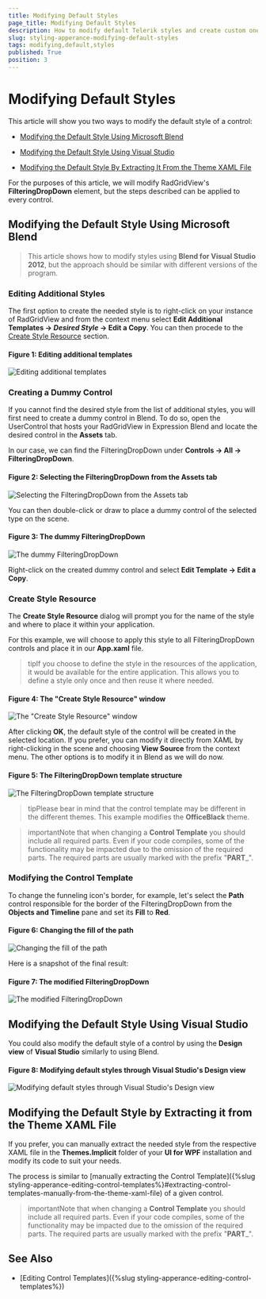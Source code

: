 ```yaml
---
title: Modifying Default Styles
page_title: Modifying Default Styles
description: How to modify default Telerik styles and create custom ones.
slug: styling-apperance-modifying-default-styles
tags: modifying,default,styles
published: True
position: 3
---
```


# Modifying Default Styles

This article will show you two ways to modify the default style of a control:

* [Modifying the Default Style Using Microsoft Blend](#modifying-the-default-style-using-microsoft-blend)

* [Modifying the Default Style Using Visual Studio](#modifying-the-default-style-using-visual-studio)

* [Modifying the Default Style By Extracting It From the Theme XAML File](#modifying-the-default-style-by-extracting-it-from-the-theme-xaml-file)

For the purposes of this article, we will modify RadGridView's **FilteringDropDown** element, but the steps described can be applied to every control.

## Modifying the Default Style Using Microsoft Blend

>This article shows how to modify styles using **Blend for Visual Studio 2012**, but the approach should be similar with different versions of the program.

### Editing Additional Styles

The first option to create the needed style is to right-click on your instance of RadGridView and from the context menu select **Edit Additional Templates -> _Desired Style_ -> Edit a Copy**. You can then procede to the [Create Style Resource](#create-style-resource) section.

#### __Figure 1: Editing additional templates__

![Editing additional templates](images/RadGridView_Styles_and_Templates_Additional_Styles.png)

### Creating a Dummy Control

If you cannot find the desired style from the list of additional styles, you will first need to create a dummy control in Blend. To do so, open the UserControl that hosts your RadGridView in Expression Blend and locate the desired control in the **Assets** tab.

In our case, we can find the FilteringDropDown under **Controls -> All -> FilteringDropDown**.

#### __Figure 2: Selecting the FilteringDropDown from the Assets tab__

![Selecting the FilteringDropDown from the Assets tab](images/RadGridView_Styles_and_Templates_Styling_FilteringControl_1.png)

You can then double-click or draw to place a dummy control of the selected type on the scene.

#### __Figure 3: The dummy FilteringDropDown__

![The dummy FilteringDropDown](images/RadGridView_Styles_and_Templates_Styling_FilteringControl_2.png)

Right-click on the created dummy control and select **Edit Template -> Edit a Copy**. 

### Create Style Resource

The **Create Style Resource** dialog will prompt you for the name of the style and where to place it within your application.

For this example, we will choose to apply this style to all FilteringDropDown controls and place it in our **App.xaml** file.

>tipIf you choose to define the style in the resources of the application, it would be available for the entire application. This allows you to define a style only once and then reuse it where needed.

#### __Figure 4: The "Create Style Resource" window__

![The "Create Style Resource" window](images/RadGridView_Styles_and_Templates_Styling_FilteringControl_7.png)

After clicking **OK**, the default style of the control will be created in the selected location. If you prefer, you can modify it directly from XAML by right-clicking in the scene and choosing **View Source** from the context menu. The other options is to modify it in Blend as we will do now.

#### __Figure 5: The FilteringDropDown template structure__

![The FilteringDropDown template structure](images/RadGridView_Styles_and_Templates_Styling_FilteringControl_4.png)

>tipPlease bear in mind that the control template may be different in the different themes. This example modifies the **OfficeBlack** theme.

>importantNote that when changing a __Control Template__ you should include all required parts. Even if your code compiles, some of the functionality may be impacted due to the omission of the required parts. The required parts are usually marked with the prefix "__PART___".

### Modifying the Control Template

To change the funneling icon's border, for example, let's select the **Path** control responsible for the border of the FilteringDropDown from the **Objects and Timeline** pane and set its **Fill** to **Red**.

#### __Figure 6: Changing the fill of the path__

![Changing the fill of the path](images/RadGridView_Styles_and_Templates_Styling_FilteringControl_5.png)

Here is a snapshot of the final result:

#### __Figure 7: The modified FilteringDropDown__

![The modified FilteringDropDown](images/RadGridView_Styles_and_Templates_Styling_FilteringControl_6.png)

## Modifying the Default Style Using Visual Studio

You could also modify the default style of a control by using the **Design view** of **Visual Studio** similarly to using Blend.

#### __Figure 8: Modifying default styles through Visual Studio's Design view__

![Modifying default styles through Visual Studio's Design view](images/RadGridView_Styles_and_Templates_Visual_Studio_Design_View.png)

## Modifying the Default Style by Extracting it from the Theme XAML File

If you prefer, you can manually extract the needed style from the respective XAML file in the **Themes.Implicit** folder of your **UI for WPF** installation and modify its code to suit your needs.

The process is similar to [manually extracting the Control Template]({%slug styling-apperance-editing-control-templates%}#extracting-control-templates-manually-from-the-theme-xaml-file) of a given control.

>importantNote that when changing a __Control Template__ you should include all required parts. Even if your code compiles, some of the functionality may be impacted due to the omission of the required parts. The required parts are usually marked with the prefix "__PART___".

## See Also

* [Editing Control Templates]({%slug styling-apperance-editing-control-templates%})
